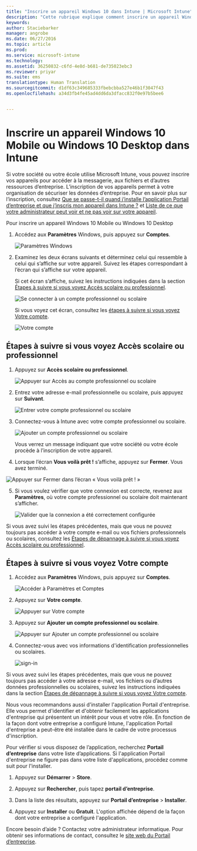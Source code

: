 ```yaml
---
title: "Inscrire un appareil Windows 10 dans Intune | Microsoft Intune"
description: "Cette rubrique explique comment inscrire un appareil Windows 10 Mobile ou Desktop dans Intune"
keywords: 
author: Staciebarker
manager: angrobe
ms.date: 06/27/2016
ms.topic: article
ms.prod: 
ms.service: microsoft-intune
ms.technology: 
ms.assetid: 36250832-c6fd-4e8d-b681-de735023ebc3
ms.reviewer: priyar
ms.suite: ems
translationtype: Human Translation
ms.sourcegitcommit: d1df63c349685333fbebcbba527e46b1f3047f43
ms.openlocfilehash: a34d3fb4fe45ad4dd6da3dfacc832f0e97b5bee6


---
```



# Inscrire un appareil Windows 10 Mobile ou Windows 10 Desktop dans Intune

Si votre société ou votre école utilise Microsoft Intune, vous pouvez inscrire vos appareils pour accéder à la messagerie, aux fichiers et d’autres ressources d’entreprise. L’inscription de vos appareils permet à votre organisation de sécuriser les données d’entreprise. Pour en savoir plus sur l’inscription, consultez [Que se passe-t-il quand j’installe l’application Portail d’entreprise et que j’inscris mon appareil dans Intune ?](what-happens-if-you-install-the-company-portal-app-and-enroll-your-device-in-intune-windows.md) et [Liste de ce que votre administrateur peut voir et ne pas voir sur votre appareil](what-can-your-it-administrator-see-when-you-enroll-your-device-in-intune-windows.md).


Pour inscrire un appareil Windows 10 Mobile ou Windows 10 Desktop

1.  Accédez aux **Paramètres** Windows, puis appuyez sur **Comptes**.

    ![Paramètres Windows](./media/w10-enroll-rs1-settings-accounts.png)

2.  Examinez les deux écrans suivants et déterminez celui qui ressemble à celui qui s’affiche sur votre appareil. Suivez les étapes correspondant à l’écran qui s’affiche sur votre appareil.

    Si cet écran s’affiche, suivez les instructions indiquées dans la section [Étapes à suivre si vous voyez Accès scolaire ou professionnel](#steps-to-follow-if-you-see-access-work-or-school).

    ![Se connecter à un compte professionnel ou scolaire](./media/w10-enroll-rs1-connect-to-work-or-school.png)

    Si vous voyez cet écran, consultez les [étapes à suivre si vous voyez Votre compte](#steps-to-follow-if-you-see-your-account).

    ![Votre compte](./media/w10-enroll-2-accounts-your-account.png)

## Étapes à suivre si vous voyez Accès scolaire ou professionnel

1.  Appuyez sur **Accès scolaire ou professionnel**.

    ![Appuyer sur Accès au compte professionnel ou scolaire](./media/w10-enroll-rs1-connect-to-work-or-school.png)

2.  Entrez votre adresse e-mail professionnelle ou scolaire, puis appuyez sur **Suivant**.

    ![Entrer votre compte professionnel ou scolaire](./media/w10-enroll-rs1-set-up-work-or-school-account.png)

3. Connectez-vous à Intune avec votre compte professionnel ou scolaire.

    ![Ajouter un compte professionnel ou scolaire](./media/w10-enroll-rs1-enter-your-credentials.png)

    Vous verrez un message indiquant que votre société ou votre école procède à l’inscription de votre appareil.

4. Lorsque l’écran **Vous voilà prêt !** s’affiche, appuyez sur **Fermer**. Vous avez terminé.

  ![Appuyer sur Fermer dans l’écran « Vous voilà prêt !  »](./media/w10-enroll-rs1-youre-all-set.png)

5. Si vous voulez vérifier que votre connexion est correcte, revenez aux **Paramètres**, où votre compte professionnel ou scolaire doit maintenant s’afficher.

    ![Valider que la connexion a été correctement configurée](./media/w10-enroll-rs1-validate-successful-enrollment.png)

Si vous avez suivi les étapes précédentes, mais que vous ne pouvez toujours pas accéder à votre compte e-mail ou vos fichiers professionnels ou scolaires, consultez les [Étapes de dépannage à suivre si vous voyez Accès scolaire ou professionnel](troubleshoot-your-windows-10-device-windows.md#troubleshooting-steps-to-follow-if-you-see-access-work-or-school).


## Étapes à suivre si vous voyez Votre compte

1.  Accédez aux **Paramètres** Windows, puis appuyez sur **Comptes**.

    ![Accéder à Paramètres et Comptes](./media/W10-enroll-1-settings-accounts.png)

2.  Appuyez sur **Votre compte**.

    ![Appuyer sur Votre compte](./media/W10-enroll-2-accounts-your-account.png)

3.  Appuyez sur **Ajouter un compte professionnel ou scolaire**.

    ![Appuyer sur Ajouter un compte professionnel ou scolaire](./media/w10-enroll-3-add-work-school-acct.png)

4.  Connectez-vous avec vos informations d'identification professionnelles ou scolaires.

    ![sign-in](./media/W10-enroll-4-sign-in.png)

Si vous avez suivi les étapes précédentes, mais que vous ne pouvez toujours pas accéder à votre adresse e-mail, vos fichiers ou d’autres données professionnelles ou scolaires, suivez les instructions indiquées dans la section [Étapes de dépannage à suivre si vous voyez Votre compte](troubleshoot-your-windows-10-device-windows.md#troubleshooting-steps-to-follow-if-you-see-your-account).

Nous vous recommandons aussi d'installer l'application Portail d'entreprise. Elle vous permet d'identifier et d'obtenir facilement les applications d'entreprise qui présentent un intérêt pour vous et votre rôle. En fonction de la façon dont votre entreprise a configuré Intune, l'application Portail d'entreprise a peut-être été installée dans le cadre de votre processus d'inscription.

Pour vérifier si vous disposez de l’application, recherchez **Portail d’entreprise** dans votre liste d’applications. Si l'application Portail d'entreprise ne figure pas dans votre liste d'applications, procédez comme suit pour l'installer.

1.  Appuyez sur **Démarrer** &gt; **Store**.

2.  Appuyez sur **Rechercher**, puis tapez **portail d’entreprise**.

3.  Dans la liste des résultats, appuyez sur **Portail d’entreprise** &gt; **Installer**.

4.  Appuyez sur **Installer** ou **Gratuit**. L'option affichée dépend de la façon dont votre entreprise a configuré l'application.

Encore besoin d’aide ? Contactez votre administrateur informatique. Pour obtenir ses informations de contact, consultez le [site web du Portail d’entreprise](http://portal.manage.microsoft.com).





<!--HONumber=Aug16_HO5-->


